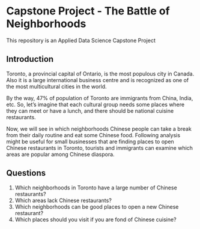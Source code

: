# Capstone Project - The Battle of Neighborhoods
This repository is an Applied Data Science Capstone Project 

## Introduction
Toronto, a provincial capital of Ontario, is the most populous city in Canada. Also it is a large international business centre and is recognized as one of the most multicultural cities in the world.

By the way, 47% of population of Toronto are immigrants from China, India, etc. So, let’s imagine that each cultural group needs some places where they can meet or have a lunch, and there should be national cuisine restaurants. 

Now, we will see in which neighborhoods Chinese people can take a break from their daily routine and eat some Chinese food. Following analysis might be useful for small businesses that are finding places to open Chinese restaurants in Toronto, tourists and immigrants can examine which areas are popular among Chinese diaspora.

## Questions
1. Which neighborhoods in Toronto have a large number of Chinese restaurants?
2. Which areas lack Chinese restaurants?
3. Which neighborhoods can be good places to open a new Chinese restaurant?
4. Which places should you visit if you are fond of Chinese cuisine?